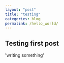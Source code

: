 ```yaml
---
layout: "post"
title: "testing"
categories: blog
permalink: /hello_world/
---
```


## Testing first post

'writing something'
